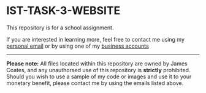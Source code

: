 # IST-TASK-3-WEBSITE
This repository is for a school assignment.

If you are interested in learning more, feel free to contact me using my [personal email](mailto:jamescoates06@gmail.com) or by using one of my [business accounts](mailto:james@windcloud.com.au)
*** 

**Please note:** All files located within this repository are owned by James Coates, and any unauthorsed use of this repository is **strictly** prohibited. 
Should you wish to use a sample of my code or images and use it to your monetary benefit, please contact me by using the emails listed above.
